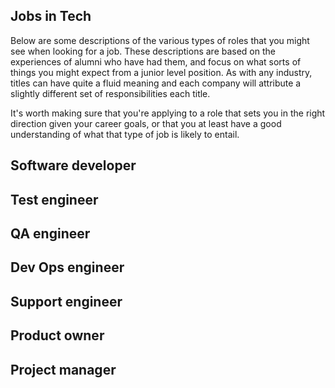 ## Jobs in Tech
Below are some descriptions of the various types of roles that you might see when looking for a job. These descriptions are based on the experiences of alumni who have had them, and focus on what sorts of things you might expect from a junior level position. As with any industry, titles can have quite a fluid meaning and each company will attribute a slightly different set of responsibilities each title.

It's worth making sure that you're applying to a role that sets you in the right direction given your career goals, or that you at least have a good understanding of what that type of job is likely to entail.

## Software developer

## Test engineer

## QA engineer

## Dev Ops engineer

## Support engineer

## Product owner

## Project manager

